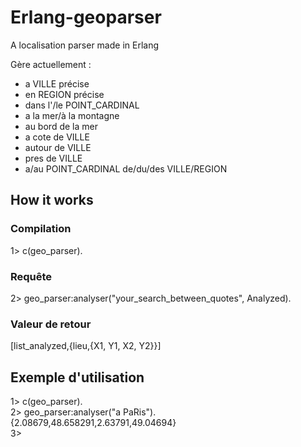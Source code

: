 Erlang-geoparser
=================

A localisation parser made in Erlang

Gère actuellement : 
- a VILLE précise
- en REGION précise
- dans l'/le POINT_CARDINAL
- a la mer/à la montagne
- au bord de la mer
- a cote de VILLE
- autour de VILLE
- pres de VILLE
- a/au POINT_CARDINAL de/du/des VILLE/REGION  

## How it works
### Compilation
1> c(geo_parser).
### Requête
2> geo_parser:analyser("your_search_between_quotes", Analyzed).
### Valeur de retour 
[list_analyzed,{lieu,{X1, Y1, X2, Y2}}]

## Exemple d'utilisation 

1> c(geo_parser).   
2> geo_parser:analyser("a PaRis").   
{2.08679,48.658291,2.63791,49.04694}   
3>   


